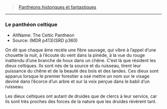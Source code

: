 ﻿---
!GenericItem
Id: pantheons_hd.md#le-panthéon-celtique
ParentLink: pantheons_hd.md#panthéons-historiques-et-fantastiques
Name: Le panthéon celtique
ParentName: Panthéons historiques et fantastiques
NameLevel: 3
AltName: The Celtic Pantheon
Source: (MDR p413)(SRD p360)
Attributes: {}
---
> [Panthéons historiques et fantastiques](hd_pantheons.md)

---

### Le panthéon celtique

- AltName: The Celtic Pantheon
- Source: (MDR p413)(SRD p360)

On dit que chaque âme recèle une fibre sauvage, qui vibre à l’appel d’une chouette la nuit, à l’écoute du vent dans la pinède, à la vue du rouge inattendu d’une branche de houx dans un chêne. C’est là que résident les dieux celtiques. Ils sont nés de la source et du ruisseau, tirent leur puissance du chêne et de la beauté des bois et des landes. Ces dieux sont apparus lorsque le premier forestier a osé mettre un nom sur le visage deviné dans l’écorce d’un arbre et sur la voix perçue dans le babil d’un ruisseau.

Les dieux celtiques ont autant de druides que de clercs à leur service, car ils sont très proches des forces de la nature que les druides révèrent tant.

